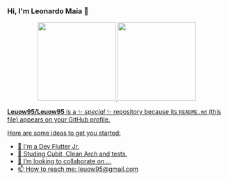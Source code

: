 ### Hi, I'm Leonardo Maia 👋
<div align="center">
  <a href="https://github.com/Leuow95">
  <img height="180em" src="https://github-readme-stats.vercel.app/api?username=Leuow95&show_icons=true&theme=dracula&include_all_commits=true&count_private=true"/>
  <img height="180em" src="https://github-readme-stats.vercel.app/api/top-langs/?username=Leuow95&layout=compact&langs_count=7&theme=dracula"/>
</div>

**Leuow95/Leuow95** is a ✨ _special_ ✨ repository because its `README.md` (this file) appears on your GitHub profile.

Here are some ideas to get you started:

- 🔭 I'm a Dev Flutter Jr.
- 🌱 Studing Cubit, Clean Arch and tests.
- 👯 I’m looking to collaborate on ...
- 📫 How to reach me: leuow95@gmail.com
